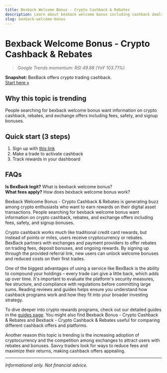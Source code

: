 ```yaml
---
title: Bexback Welcome Bonus - Crypto Cashback & Rebates
description: Learn about bexback welcome bonus including cashback deals, bonus offers, and how to maximize your crypto rewards.
slug: bexback-welcome-bonus
---
```


# Bexback Welcome Bonus - Crypto Cashback & Rebates

> _Google Trends momentum: RSI 49.88 (YoY 103.71%)._

**Snapshot:** BexBack offers crypto trading cashback.  
[Start here »](https://link.bexback.com/vfPttJ)

## Why this topic is trending
People searching for bexback welcome bonus want information on crypto cashback, rebates, and exchange offers including fees, safety, and signup bonuses.

## Quick start (3 steps)
1) Sign up with [this link](https://link.bexback.com/vfPttJ)  
2) Make a trade to activate cashback  
3) Track rewards in your dashboard

## FAQs
**Is BexBack legit?** What is bexback welcome bonus?  
**What fees apply?** How does bexback welcome bonus work?

Bexback Welcome Bonus - Crypto Cashback & Rebates is generating buzz among crypto enthusiasts who want to earn rewards on their digital asset transactions. People searching for bexback welcome bonus want information on crypto cashback, rebates, and exchange offers including fees, safety, and signup bonuses.

Crypto cashback works much like traditional credit card rewards, but instead of points or miles, users receive cryptocurrency or rebates. BexBack partners with exchanges and payment providers to offer rebates on trading fees, deposit bonuses, and ongoing rewards. By signing up through the provided referral link, new users can unlock welcome bonuses and reduced costs on their first trades.

One of the biggest advantages of using a service like BexBack is the ability to compound your holdings – every trade can give a little back, which adds up over time. It's important to evaluate the platform's security measures, fee structure, and compliance with regulations before committing large sums. Reading reviews and guides helps ensure you understand how cashback programs work and how they fit into your broader investing strategy.

To dive deeper into crypto rewards programs, check out our detailed guides in the [guides page](/content/guides.md). You might also find Bexback Bonus - Crypto Cashback & Rebates and Bexback - Crypto Cashback & Rebates useful for comparing different cashback offers and platforms.

Another reason this topic is trending is the increasing adoption of cryptocurrency and the competition among exchanges to attract users with rebates and bonuses. Savvy traders look for ways to reduce fees and maximize their returns, making cashback offers appealing.

---
_Informational only. Not financial advice._
